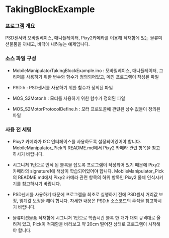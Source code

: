# TakingBlockExample

### 프로그램 개요
PSD센서와 모바일베이스, 매니퓰레이터, Pixy2카메라를 이용해 적재함에 있는 물류미션물품을 꺼내고, 바닥에 내려놓는 예제입니다.

### 소스 파일 구성
 - MobileManipulatorTakingBlockExample.ino : 모바일베이스, 매니퓰레이터, 그리퍼를 사용하기 위한 변수와 함수가 정의되어있고, 메인 프로그램이 작성된 파일

 - PSD.h : PSD센서를 사용하기 위한 함수가 정의된 파일

 - MOS_S2Motor.h : 모터를 사용하기 위한 함수가 정의된 파일

 - MOS_S2MotorProtocolDefine.h : 모터 프로토콜에 관련된 상수 값들이 정의된 파일

### 사용 전 세팅
 - Pixy2 카메라가 I2C 인터페이스를 사용하도록 설정되어있어야 합니다. MobileManipulator_Pick의 README.md에서 Pixy2 카메라 관련 항목을 참고하시기 바랍니다.

 - 시그니처 1번으로 인식 된 블록을 잡도록 프로그램이 작성되어 있기 때문에 Pixy2 카메라의 signature1에 색상이 학습되어있어야 합니다. MobileManipulator_Pick의 README.md에서 Pixy2 카메라 관련 항목의 하위 항목인 Pixy2 물체 인식시키기를 참고하시기 바랍니다.

 - PSD센서를 사용하기 때문에 프로그램을 최초로 실행하기 전에 PSD센서 거리값 보정, 임계값 보정을 해야 합니다. 자세한 내용은 PSD.h 소스코드의 주석을 참고하시기 바랍니다.

 - 물류미션물품 적재함에 시그니처 1번으로 학습시킨 블록 한 개가 대회 규격대로 올려져 있고, Pick이 적재함을 바라보고 약 20cm 떨어진 상태로 프로그램이 시작해야 합니다.
